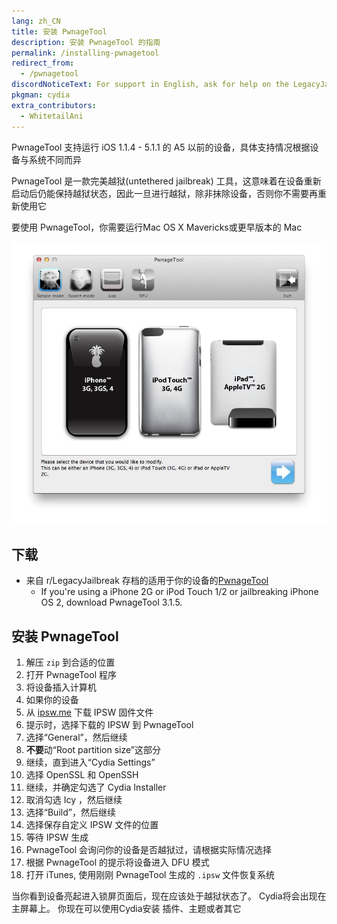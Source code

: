 ```yaml
---
lang: zh_CN
title: 安装 PwnageTool
description: 安装 PwnageTool 的指南
permalink: /installing-pwnagetool
redirect_from:
  - /pwnagetool
discordNoticeText: For support in English, ask for help on the LegacyJailbreak [Discord Server](http://discord.legacyjailbreak.com/).
pkgman: cydia
extra_contributors:
  - WhitetailAni
---
```


PwnageTool 支持运行 iOS 1.1.4 - 5.1.1 的 A5 以前的设备，具体支持情况根据设备与系统不同而异

PwnageTool 是一款完美越狱(untethered jailbreak) 工具，这意味着在设备重新启动后仍能保持越狱状态，因此一旦进行越狱，除非抹除设备，否则你不需要再重新使用它

要使用 PwnageTool，你需要运行Mac OS X Mavericks或更早版本的 Mac


![PwnageTool 的截图](/assets/images/pwnagetool.png)

## 下载

- 来自 r/LegacyJailbreak 存档的适用于你的设备的[PwnageTool](https://mega.nz/folder/k4FAXCIB#Fk7pxs6ikYzL3YBvAGX5ig/folder/swVhVKYB)
    - If you're using a iPhone 2G or iPod Touch 1/2 or jailbreaking iPhone OS 2, download PwnageTool 3.1.5.

## 安装 PwnageTool

1. 解压 `zip` 到合适的位置
1. 打开 PwnageTool 程序
1. 将设备插入计算机
1. 如果你的设备
1. 从 [ipsw.me](https://ipsw.me) 下载 IPSW 固件文件
1. 提示时，选择下载的 IPSW 到 PwnageTool
1. 选择“General”，然后继续
1. **不要**动“Root partition size”这部分
1. 继续，直到进入“Cydia Settings”
1. 选择 OpenSSL 和 OpenSSH
1. 继续，并确定勾选了 Cydia Installer
1. 取消勾选 Icy ，然后继续
1. 选择“Build”，然后继续
1. 选择保存自定义 IPSW 文件的位置
1. 等待 IPSW 生成
1. PwnageTool 会询问你的设备是否越狱过，请根据实际情况选择
1. 根据 PwnageTool 的提示将设备进入 DFU 模式
1. 打开 iTunes, 使用刚刚 PwnageTool 生成的 `.ipsw` 文件恢复系统

当你看到设备亮起进入锁屏页面后，现在应该处于越狱状态了。 Cydia将会出现在主屏幕上。 你现在可以使用Cydia安装 <router-link to="/faq/#what-are-tweaks">插件、</router-link>主题或者其它
